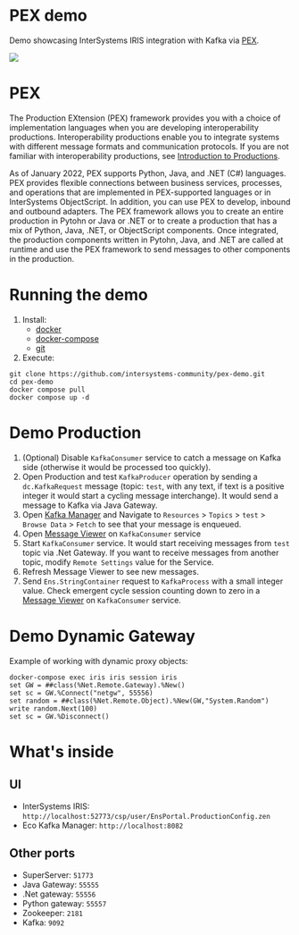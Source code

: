 # PEX demo
Demo showcasing InterSystems IRIS integration with Kafka via [PEX](https://docs.intersystems.com/irislatest/csp/docbook/Doc.View.cls?KEY=EPEX).

![](https://raw.githubusercontent.com/intersystems-community/pex-demo/master/architecture.PNG)

# PEX

The Production EXtension (PEX) framework provides you with a choice of implementation languages when you are developing interoperability productions. Interoperability productions enable you to integrate systems with different message formats and communication protocols. If you are not familiar with interoperability productions, see [Introduction to Productions](https://docs.intersystems.com/irislatest/csp/docbook/Doc.View.cls?KEY=EGIN_intro#EGIN_productions).

As of January 2022, PEX supports Python, Java, and .NET (C#) languages. PEX provides flexible connections between business services, processes, and operations that are implemented in PEX-supported languages or in InterSystems ObjectScript. In addition, you can use PEX to develop, inbound and outbound adapters. The PEX framework allows you to create an entire production in Pytohn or Java or .NET or to create a production that has a mix of Python, Java, .NET, or ObjectScript components. Once integrated, the production components written in Pytohn, Java, and .NET are called at runtime and use the PEX framework to send messages to other components in the production. 


# Running the demo

1. Install:
    - [docker](https://docs.docker.com/get-docker/)
    - [docker-compose](https://docs.docker.com/compose/install/)
    - [git](https://git-scm.com/book/en/v2/Getting-Started-Installing-Git)
2. Execute:
```
git clone https://github.com/intersystems-community/pex-demo.git
cd pex-demo
docker compose pull
docker compose up -d
```

# Demo Production

1. (Optional) Disable `KafkaConsumer` service to catch a message on Kafka side (otherwise it would be processed too quickly).
2. Open Production and test `KafkaProducer` operation by sending a `dc.KafkaRequest` message (topic: `test`, with any text, if text is a positive integer it would start a cycling message interchange). It would send a message to Kafka via Java Gateway.
3. Open [Kafka Manager](http://localhost:8082) and Navigate to `Resources` > `Topics` > `test` > `Browse Data` > `Fetch` to see that your message is enqueued.
4. Open [Message Viewer](http://localhost:52773/csp/user/EnsPortal.MessageViewer.zen?SOURCEORTARGET=KafkaConsumer) on `KafkaConsumer` service
5. Start `KafkaConsumer` service. It would start receiving messages from `test` topic via .Net Gateway. If you want to receive messages from another topic, modify `Remote Settings` value for the Service.
6. Refresh Message Viewer to see new messages.
7. Send `Ens.StringContainer` request to `KafkaProcess` with a small integer value. Check emergent cycle session counting down to zero in a [Message Viewer](http://localhost:52773/csp/user/EnsPortal.MessageViewer.zen?SOURCEORTARGET=KafkaConsumer) on `KafkaConsumer` service.

# Demo Dynamic Gateway

Example of working with dynamic proxy objects:

```
docker-compose exec iris iris session iris
set GW = ##class(%Net.Remote.Gateway).%New()
set sc = GW.%Connect("netgw", 55556)
set random = ##class(%Net.Remote.Object).%New(GW,"System.Random")
write random.Next(100)
set sc = GW.%Disconnect()
```

# What's inside

## UI

- InterSystems IRIS: `http://localhost:52773/csp/user/EnsPortal.ProductionConfig.zen`
- Eco Kafka Manager: `http://localhost:8082`

## Other ports

- SuperServer: `51773`
- Java Gateway: `55555`
- .Net gateway: `55556`
- Python gateway: `55557`
- Zookeeper: `2181`
- Kafka: `9092`

